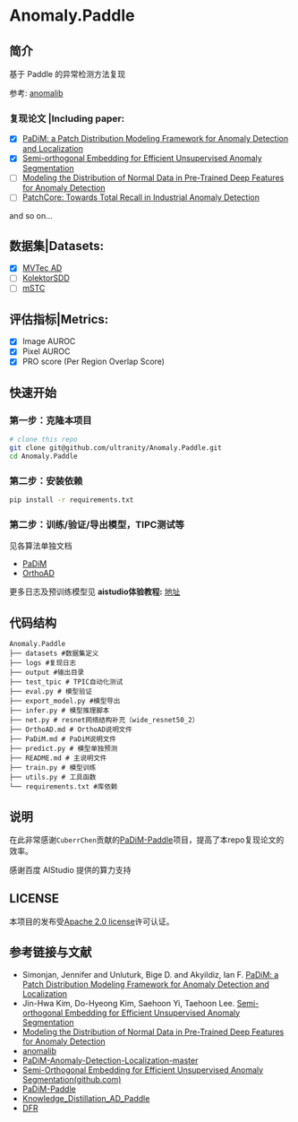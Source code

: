 # Anomaly.Paddle

##  简介

基于 Paddle 的异常检测方法复现

参考: [anomalib](https://github.com/openvinotoolkit/anomalib)

### 复现论文 |Including paper:<br>

- [X] [PaDiM: a Patch Distribution Modeling Framework for Anomaly Detection and Localization](https://arxiv.org/abs/2011.08785)
- [x] [Semi-orthogonal Embedding for Efficient Unsupervised Anomaly Segmentation](https://arxiv.org/abs/2105.14737)
- [ ] [Modeling the Distribution of Normal Data in Pre-Trained Deep Features for Anomaly Detection](https://arxiv.org/abs/2005.14140)
- [ ] [PatchCore: Towards Total Recall in Industrial Anomaly Detection ](https://arxiv.org/abs/2106.08265)

and so on...

## 数据集|Datasets:

- [x] [MVTec AD](https://www.mvtec.com/company/research/datasets/mvtec-ad)
- [ ] [KolektorSDD]()
- [ ] [mSTC]()

## 评估指标|Metrics:

- [x] Image AUROC
- [x] Pixel AUROC
- [x] PRO score (Per Region Overlap Score)

## 快速开始

### 第一步：克隆本项目
```bash
# clone this repo
git clone git@github.com/ultranity/Anomaly.Paddle.git
cd Anomaly.Paddle
```

### 第二步：安装依赖
```bash
pip install -r requirements.txt
```

### 第二步：训练/验证/导出模型，TIPC测试等

见各算法单独文档
- [PaDiM](PaDiM.md)
- [OrthoAD](OrthoAD.md)

更多日志及预训练模型见 **aistudio体验教程:** [地址](https://aistudio.baidu.com/aistudio/projectdetail/3824965)

## 代码结构

```
Anomaly.Paddle
├── datasets #数据集定义
├── logs #复现日志
├── output #输出目录
├── test_tpic # TPIC自动化测试
├── eval.py # 模型验证
├── export_model.py #模型导出
├── infer.py # 模型推理脚本
├── net.py # resnet网络结构补充（wide_resnet50_2）
├── OrthoAD.md # OrthoAD说明文件
├── PaDiM.md # PaDiM说明文件
├── predict.py # 模型单独预测
├── README.md # 主说明文件
├── train.py # 模型训练
├── utils.py # 工具函数
└── requirements.txt #库依赖
```

## 说明

在此非常感谢`CuberrChen`贡献的[PaDiM-Paddle](https://github.com/CuberrChen/PaDiM-Paddle)项目，提高了本repo复现论文的效率。

感谢百度 AIStudio 提供的算力支持

##  LICENSE

本项目的发布受[Apache 2.0 license](./LICENSE)许可认证。

##  参考链接与文献

- Simonjan, Jennifer  and  Unluturk, Bige D.  and  Akyildiz, Ian F. [PaDiM: a Patch Distribution Modeling Framework for Anomaly Detection and Localization](https://arxiv.org/pdf/2011.08785)
- Jin-Hwa Kim, Do-Hyeong Kim, Saehoon Yi, Taehoon Lee. [Semi-orthogonal Embedding for Efficient Unsupervised Anomaly Segmentation](https://arxiv.org/abs/2105.14737)
- [Modeling the Distribution of Normal Data in Pre-Trained Deep Features for Anomaly Detection](https://arxiv.org/abs/2005.14140)
- [anomalib](https://github.com/openvinotoolkit/anomalib)
- [PaDiM-Anomaly-Detection-Localization-master](https://github.com/xiahaifeng1995/PaDiM-Anomaly-Detection-Localization-master)
- [Semi-Orthogonal Embedding for Efficient Unsupervised Anomaly Segmentation(github.com)](https://github.com/jnhwkim/orthoad)
- [PaDiM-Paddle](https://github.com/CuberrChen/PaDiM-Paddle)
- [Knowledge_Distillation_AD_Paddle](https://github.com/txyugood/Knowledge_Distillation_AD_Paddle)
- [DFR](https://github.com/YoungGod/DFR)
